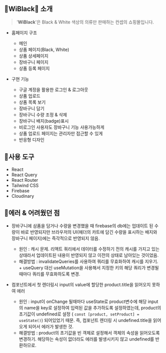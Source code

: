 ## 🖤WiBlack🤍 소개
> '**WiBlack**'은 Black & White 색상의 의류만 판매하는 컨셉의 쇼핑몰입니다.

- 홈페이지 구조
  - 메인
  - 상품 페이지(Black, White)
  - 상품 상세페이지
  - 장바구니 페이지
  - 상품 등록 페이지
  
- 구현 기능
  - 구글 계정을 활용한 로그인 & 로그아웃
  - 상품 업로드
  - 상품 목록 보기
  - 장바구니 담기
  - 장바구니 수량 조정 & 삭제
  - 장바구니 배지(badge)표시
  - 비로그인 사용자도 장바구니 기능 사용가능하게
  - 상품 업로드 페이지는 관리자만 접근할 수 있게
  - 반응형 디자인

  
## 🔨사용 도구
- React
- React Query
- React Router
- Tailwind CSS
- Firebase
- Cloudinary

## 🔧에러 & 어려웠던 점
- 장바구니에 삼품을 담거나 수량을 변경했을 때 firebase의 db에는 업데이트 된 수량이 바로 반영되지만 브라우저의 UI(헤더의 카트에 담긴 수량을 표시하는 배지와 장바구니 페이지)에는 즉각적으로 반영되지 않음. 
    - 원인 : 캐시 문제. 리액트 쿼리에서 데이터를 수정하기 전의 캐시를 가지고 있는 상태라서 업데이트된 내용이 반영되지 않고 이전의 상태로 남아있는 것이었음.
    - 해결방법 : invalidateQueries를 사용하여 쿼리를 무효화하여 캐시를 지우기. + useQuery 대신 useMutation을 사용해서 지정한 키의 해당 쿼리가 변경될 때마다 쿼리를 무효화하도록 변경.
  
- <UploadProduct>컴포넌트에서 첫 렌더링시 input의 value에 할당한 product.title을 읽어오지 못하여 에러
  - 원인 : input이 onChange 될때마다 useState로 product변수에 해당 input의 name을 key로 설정하여 입력된 값을 추가하도록 설정하였는데, product의 초기값이 undefined로 설정 ( `const [product, setProduct] = useState()`) 되어있었기 때문. 즉, 컴포넌트 렌더링 시 undefined.title을 읽어오게 되어서 에러가 발생한 것.
  - 해결방법 : product의 초기값을 빈 객체로 설정해서 객체의 속성을 읽어오도록 변경하기. 해당하는 속성이 없더라도 에러를 발생시키지 않고 undefined를 반환하므로.

